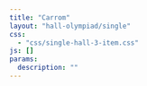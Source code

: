 ```yaml
---
title: "Carrom"
layout: "hall-olympiad/single"
css: 
  - "css/single-hall-3-item.css"
js: []
params:
  description: ""
---
```

